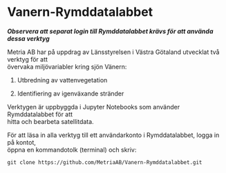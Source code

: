 # Vanern-Rymddatalabbet

***Observera att separat login till Rymddatalabbet krävs för att använda dessa verktyg***

Metria AB har på uppdrag av Länsstyrelsen i Västra Götaland utvecklat två verktyg för att <br>övervaka miljövariabler kring sjön Vänern:

1. Utbredning av vattenvegetation

2. Identifiering av igenväxande stränder

Verktygen är uppbyggda i Jupyter Notebooks som använder Rymddatalabbet för att <br>hitta och bearbeta satellitdata.

För att läsa in alla verktyg till ett användarkonto i Rymddatalabbet, 
logga in på kontot, <br>öppna en kommandotolk (terminal) och skriv:

    git clone https://github.com/MetriaAB/Vanern-Rymddatalabbet.git
